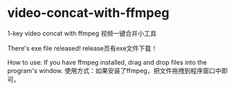 # video-concat-with-ffmpeg
1-key video concat with ffmpeg 视频一键合并小工具

There's exe file released!
release页有exe文件下载！

How to use: If you have ffmpeg installed, drag and drop files into the program's window.
使用方式：如果安装了ffmpeg，把文件拖拽到程序窗口中即可。
